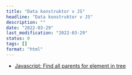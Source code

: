 ```yaml
---
title: "Data konstruktor v JS"
headline: "Data konstruktor v JS"
description: ""
date: "2022-03-29"
last_modification: "2022-03-29"
status: 0
tags: []
format: "html"
---
```


<ul>
  <li>
    <a href="https://stackoverflow.com/questions/46425775/javascript-find-all-parents-for-element-in-tree">Javascript: Find all parents for element in tree</a>
  </li>
</ul>